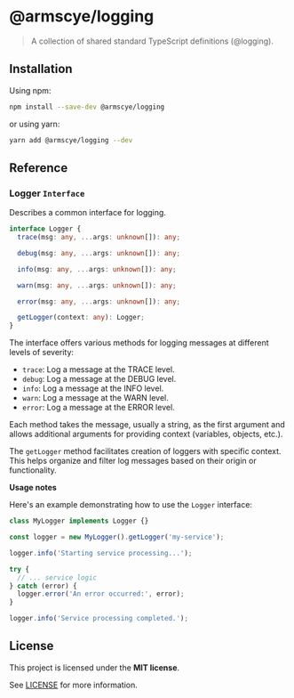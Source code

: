 # @armscye/logging

> A collection of shared standard TypeScript definitions (@logging).

## Installation

Using npm:

```sh
npm install --save-dev @armscye/logging
```

or using yarn:

```sh
yarn add @armscye/logging --dev
```

## Reference

### Logger `Interface`

Describes a common interface for logging.

```ts
interface Logger {
  trace(msg: any, ...args: unknown[]): any;

  debug(msg: any, ...args: unknown[]): any;

  info(msg: any, ...args: unknown[]): any;

  warn(msg: any, ...args: unknown[]): any;

  error(msg: any, ...args: unknown[]): any;

  getLogger(context: any): Logger;
}
```

The interface offers various methods for logging messages at different levels of severity:

- `trace`: Log a message at the TRACE level.
- `debug`: Log a message at the DEBUG level.
- `info`: Log a message at the INFO level.
- `warn`: Log a message at the WARN level.
- `error`: Log a message at the ERROR level.

Each method takes the message, usually a string, as the first argument and allows additional arguments for providing context (variables, objects, etc.).

The `getLogger` method facilitates creation of loggers with specific context. This helps organize and filter log messages based on their origin or functionality.

**Usage notes**

Here's an example demonstrating how to use the `Logger` interface:

```ts
class MyLogger implements Logger {}

const logger = new MyLogger().getLogger('my-service');

logger.info('Starting service processing...');

try {
  // ... service logic
} catch (error) {
  logger.error('An error occurred:', error);
}

logger.info('Service processing completed.');
```

## License

This project is licensed under the **MIT license**.

See [LICENSE](LICENSE) for more information.
